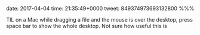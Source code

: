 date: 2017-04-04
time: 21:35:49+0000
tweet: 849374973693132800
%%%

TIL on a Mac while dragging a file and the mouse is over the desktop, press space bar to show the whole desktop. Not sure how useful this is
